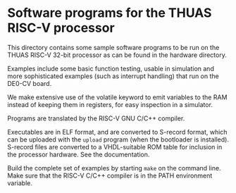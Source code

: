 # Software programs for the THUAS RISC-V processor

This directory contains some sample software programs
to be run on the THUAS RISC-V 32-bit processor as can be
found in the hardware directory.

Examples include some basic function testing, usable
in simulation and more sophisticated examples (such
as interrupt handling) that run on the DE0-CV board.

We make extensive use of the volatile keyword to emit
variables to the RAM instead of keeping them in
registers, for easy inspection in a simulator.

Programs are translated by the RISC-V GNU C/C++ compiler.

Executables are in ELF format, and are converted to
S-record format, which can be uploaded with the `upload`
program (when the bootloader is installed). S-record
files are converted to a VHDL-suitable ROM table for
inclusion in the processor hardware. See the documentation.

Build the complete set of examples by starting `make` on
the command line. Make sure that the RISC-V C/C++ compiler
is in the PATH environment variable.

